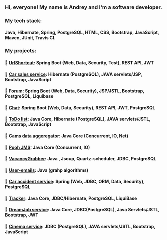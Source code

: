 ### Hi, everyone! My name is Andrey and I'm a software developer.  

### My tech stack:  
#### Java, Hibernate, Spring, PostgreSQL, HTML, CSS, Bootstrap, JavaScript, Maven, JUnit, Travis CI.

### My projects:  
#### :small_blue_diamond: [UrlShortcut](https://github.com/amasterenko/job4j_url_shortcut): Spring Boot (Web, Data, Security, Test), REST API, JWT  
#### :small_blue_diamond: [Car sales service](https://github.com/amasterenko/job4j_cars): Hibernate (PostgreSQL), JAVA servlets/JSP, Bootstrap, JavaScript  
#### :small_blue_diamond: [Forum](https://github.com/amasterenko/job4j_forum): Spring Boot (Web, Data, Security), JSP/JSTL, Bootstrap, PostgreSQL, Liquibase  
#### :small_blue_diamond: [Chat](https://github.com/amasterenko/job4j_chat): Spring Boot (Web, Data, Security), REST API, JWT, PostgreSQL 
#### :small_blue_diamond: [ToDo list](https://github.com/amasterenko/job4j_todolist): Java Core, Hibernate (PostgreSQL), JAVA servlets/JSTL, Bootstrap, JavaScript 
#### :small_blue_diamond: [Cams data aggeregator](https://github.com/amasterenko/job4j_cams_aggregator): Java Core (Concurrent, IO, Net)  
#### :small_blue_diamond: [Pooh JMS](https://github.com/amasterenko/job4j_pooh): Java Core (Concurrent, IO)  
#### :small_blue_diamond: [VacancyGrabber](https://github.com/amasterenko/job4j_grabber): Java , Jsoup, Quartz-scheduler, JDBC, PostgreSQL  
#### :small_blue_diamond: [User-emails](https://github.com/amasterenko/job4j_mail): Java (grahp algorithms)  
#### :small_blue_diamond: [Car accident service](https://github.com/amasterenko/job4j_car_accident): Spring (Web, JDBC, ORM, Data, Security), PostgreSQL  
#### :small_blue_diamond: [Tracker](https://github.com/amasterenko/job4j_tracker): Java Core, JDBC/Hibernate, PostgreSQL, LiquiBase  
#### :small_blue_diamond: [DreamJob service](https://github.com/amasterenko/job4j_dreamjob): Java Core, JDBC(PostgreSQL), Java Servlets/JSTL, Bootstrap, JWT  
#### :small_blue_diamond: [Cinema service](https://github.com/amasterenko/job4j_cinema): JDBC (PostgreSQL), JAVA servlets/JSTL, Bootstrap, JavaScript  
